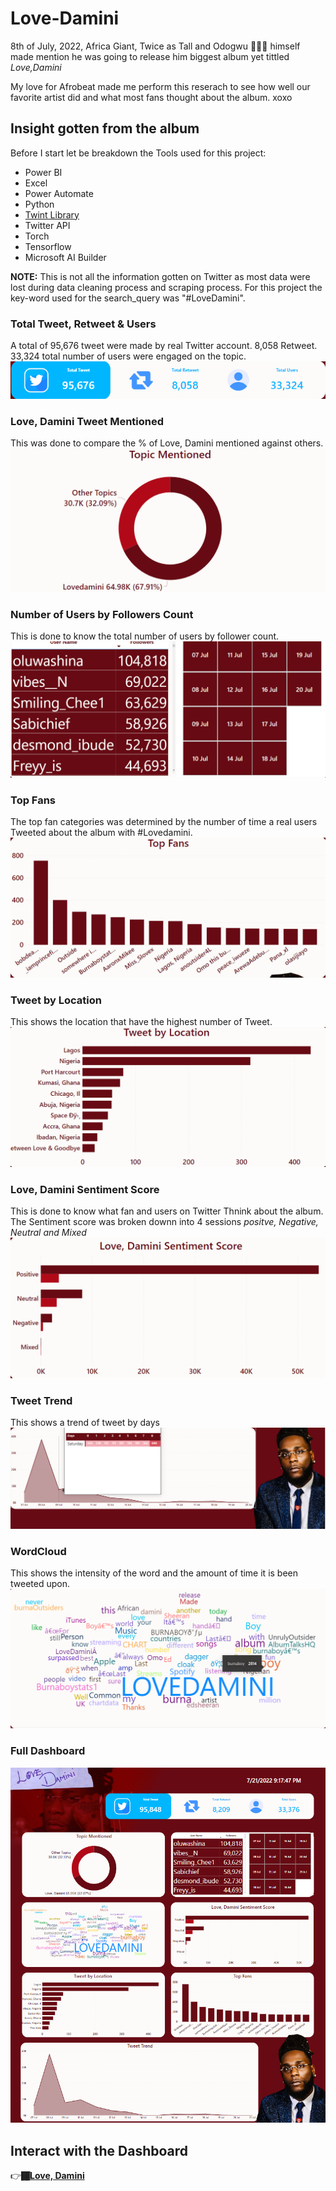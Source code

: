 # Love-Damini

8th of July, 2022, Africa Giant, Twice as Tall and Odogwu 🦍🦍🦍 himself made mention he was going to release him biggest album yet tittled *Love,Damini*

My love for Afrobeat made me perform this reserach to see how well our favorite artist did and what most fans thought about the album. xoxo

## Insight gotten from the album

Before I start let be breakdown the Tools used for this project:
- Power BI
- Excel
- Power Automate
- Python
- [Twint Library](https://github.com/kiddojazz/Web-Scrapping-and-Sentiment-Analysis-using-Twint-Library)
- Twitter API
- Torch
- Tensorflow
- Microsoft AI Builder

**NOTE:** This is not all the information gotten on Twitter as most data were lost during data cleaning process and scraping process.
For this project the key-word used for the search_query was "#LoveDamini".

### Total Tweet, Retweet & Users
A total of 95,676 tweet were made by real Twitter account.
8,058 Retweet.
33,324 total number of users were engaged on the topic.
![alt text](https://github.com/kiddojazz/Love-Damini/blob/master/damini/2022-07-21_21-24-14.png)

### Love, Damini Tweet Mentioned
This was done to compare the % of Love, Damini mentioned against others.
![alt text](https://github.com/kiddojazz/Love-Damini/blob/master/damini/2022-07-21_21-25-56.png)

### Number of Users by Followers Count
This is done to know the total number of users by follower count.
![alt text](https://github.com/kiddojazz/Love-Damini/blob/master/damini/2022-07-21_21-26-36.png)

### Top Fans
The top fan categories was determined by the number of time a real users Tweeted about the album with #Lovedamini.
![alt text](https://github.com/kiddojazz/Love-Damini/blob/master/damini/2022-07-21_21-28-21.png)

### Tweet by Location
This shows the location that have the highest number of Tweet.
![alt text](https://github.com/kiddojazz/Love-Damini/blob/master/damini/2022-07-21_21-28-43.png)

### Love, Damini Sentiment Score
This is done to know what fan and users on Twitter Thnink about the album.
The Sentiment score was broken downn into 4 sessions *positve, Negative, Neutral and Mixed*
![alt text](https://github.com/kiddojazz/Love-Damini/blob/master/damini/2022-07-21_21-27-24.png)

### Tweet Trend
This shows a trend of tweet by days 
![alt text](https://github.com/kiddojazz/Love-Damini/blob/master/damini/2022-07-21_21-29-56.png)

### WordCloud
This shows the intensity of the word and the amount of time it is been tweeted upon.
![alt text](https://github.com/kiddojazz/Love-Damini/blob/master/damini/2022-07-21_21-29-08.png)

### Full Dashboard
![alt text](https://github.com/kiddojazz/Love-Damini/blob/master/damini/2022-07-22_08-42-09.png)


## Interact with the Dashboard
👉**🏾[Love, Damini](https://www.novypro.com/project/love-damini-twitter-analysis)**
